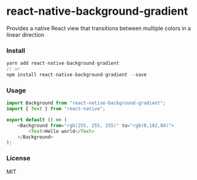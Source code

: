 # react-native-background-gradient

Provides a native React view that transitions between multiple colors in a linear direction

### Install

```js
yarn add react-native-background-gradient
// or
npm install react-native-background-gradient --save
```

### Usage

```js
import Background from "react-native-background-gradient";
import { Text } from "react-native";

export default () => (
    <Background from="rgb(255, 255, 255)" to="rgb(0,102,84)">
        <Text>Hello world</Text>
    </Background>
);
```

### License

MIT